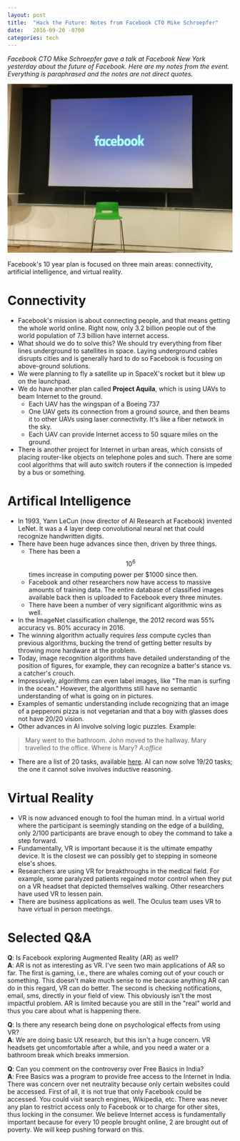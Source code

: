 ```yaml
---
layout: post
title:  "Hack the Future: Notes from Facebook CTO Mike Schroepfer"
date:   2016-09-20 -0700
categories: tech
---
```


*Facebook CTO Mike Schroepfer gave a talk at Facebook New York yesterday about the future of Facebook. Here are my notes from the event. Everything is paraphrased and the notes are not direct quotes.*

![Facebook New York](/assets/fbny.jpg)

Facebook's 10 year plan is focused on three main areas: connectivity, artificial intelligence, and virtual reality.

# Connectivity
- Facebook's mission is about connecting people, and that means getting the whole world online. Right now, only 3.2 billion people out of the world population of 7.3 billion have internet access.
- What should we do to solve this? We should try everything from fiber lines underground to satellites in space. Laying underground cables disrupts cities and is generally hard to do so Facebook is focusing on above-ground solutions.
- We were planning to fly a satellite up in SpaceX's rocket but it blew up on the launchpad. 
- We do have another plan called **Project Aquila**, which is using UAVs to beam Internet to the ground. 
    - Each UAV has the wingspan of a Boeing 737
    - One UAV gets its connection from a ground source, and then beams it to other UAVs using laser connectivity. It's like a fiber network in the sky.
    - Each UAV can provide Internet access to 50 square miles on the ground.
- There is another project for Internet in urban areas, which consists of placing router-like objects on telephone poles and such. There are some cool algorithms that will auto switch routers if the connection is impeded by a bus or something.

# Artifical Intelligence
- In 1993, Yann LeCun (now director of AI Research at Facebook) invented LeNet. It was a 4 layer deep convolutional neural net that could recognize handwritten digits.
- There have been huge advances since then, driven by three things.
    - There has been a $$10^6$$ times increase in computing power per $1000 since then.
    - Facebook and other researchers now have access to massive amounts of training data. The entire database of classified images available back then is uploaded to Facebook every three minutes.
    - There have been a number of very significant algorithmic wins as well.
- In the ImageNet classification challenge, the 2012 record was 55% accuracy vs. 80% accuracy in 2016.
- The winning algorithm actually requires *less* compute cycles than previous algorithms, bucking the trend of getting better results by throwing more hardware at the problem.
- Today, image recognition algorithms have detailed understanding of the position of figures, for example, they can recognize a batter's stance vs. a catcher's crouch.
- Impressively, algorithms can even label images, like "The man is surfing in the ocean." However, the algorithms still have no semantic understanding of what is going on in pictures.
- Examples of semantic understanding include recognizing that an image of a pepperoni pizza is not vegetarian and that a boy with glasses does not have 20/20 vision.
- Other advances in AI involve solving logic puzzles. Example:

> Mary went to the bathroom. 
John moved to the hallway. 
Mary travelled to the office. 
Where is Mary? *A:office*

- There are a list of 20 tasks, available [here](http://arxiv.org/abs/1502.05698). AI can now solve 19/20 tasks; the one it cannot solve involves inductive reasoning.

# Virtual Reality
- VR is now advanced enough to fool the human mind. In a virtual world where the participant is seemingly standing on the edge of a building, only 2/100 participants are brave enough to obey the command to take a step forward.
- Fundamentally, VR is important because it is the ultimate empathy device. It is the closest we can possibly get to stepping in someone else's shoes.
- Researchers are using VR for breakthroughs in the medical field. For example, some paralyzed patients regained motor control when they put on a VR headset that depicted themselves walking. Other researchers have used VR to lessen pain.
- There are business applications as well. The Oculus team uses VR to have virtual in person meetings. 

# Selected Q&A
**Q**: Is Facebook exploring Augmented Reality (AR) as well?    
**A**: AR is not as interesting as VR. I've seen two main applications of AR so far. The first is gaming, i.e., there are whales coming out of your couch or something. This doesn't make much sense to me because anything AR can do in this regard, VR can do better. The second is checking notifications, email, sms, directly in your field of view. This obviously isn't the most impactful problem. AR is limited because you are still in the "real" world and thus you care about what is happening there.

**Q**: Is there any research being done on psychological effects from using VR?     
**A**: We are doing basic UX research, but this isn't a huge concern. VR headsets get uncomfortable after a while, and you need a water or a bathroom break which breaks immersion.

**Q**: Can you comment on the controversy over Free Basics in India?      
**A**: Free Basics was a program to provide free access to the Internet in India. There was concern over net neutrality because only certain websites could be accessed. First of all, it is not true that only Facebook could be accessed. You could visit search engines, Wikipedia, etc. There was never any plan to restrict access only to Facebook or to charge for other sites, thus locking in the consumer. We believe Internet access is fundamentally important because for every 10 people brought online, 2 are brought out of poverty. We will keep pushing forward on this.





